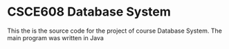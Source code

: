 # CSCE608 Database System

This the is the source code for the project of course Database System. The main program was written in Java

